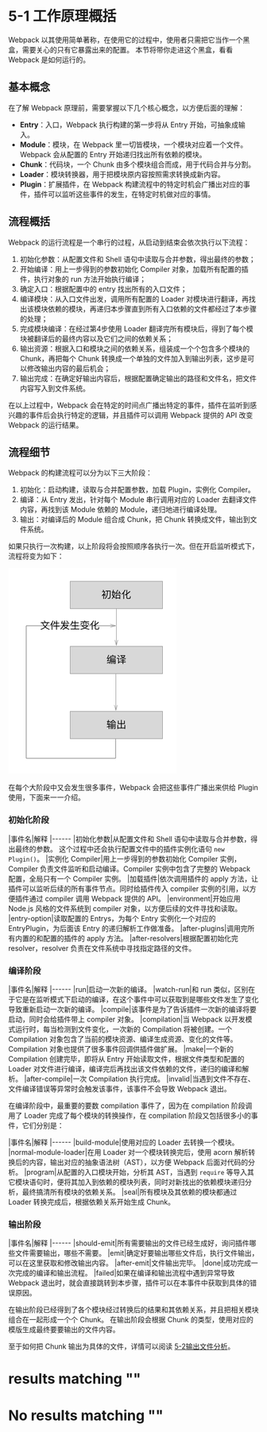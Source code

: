 
# 5-1 工作原理概括

Webpack 以其使用简单著称，在使用它的过程中，使用者只需把它当作一个黑盒，需要关心的只有它暴露出来的配置。
本节将带你走进这个黑盒，看看 Webpack 是如何运行的。

## 基本概念

在了解 Webpack 原理前，需要掌握以下几个核心概念，以方便后面的理解：

- **Entry**：入口，Webpack 执行构建的第一步将从 Entry 开始，可抽象成输入。
- **Module**：模块，在 Webpack 里一切皆模块，一个模块对应着一个文件。Webpack 会从配置的 Entry 开始递归找出所有依赖的模块。
- **Chunk**：代码块，一个 Chunk 由多个模块组合而成，用于代码合并与分割。
- **Loader**：模块转换器，用于把模块原内容按照需求转换成新内容。
- **Plugin**：扩展插件，在 Webpack 构建流程中的特定时机会广播出对应的事件，插件可以监听这些事件的发生，在特定时机做对应的事情。

## 流程概括

Webpack 的运行流程是一个串行的过程，从启动到结束会依次执行以下流程：

1. 初始化参数：从配置文件和 Shell 语句中读取与合并参数，得出最终的参数；
1. 开始编译：用上一步得到的参数初始化 Compiler 对象，加载所有配置的插件，执行对象的 run 方法开始执行编译；
1. 确定入口：根据配置中的 entry 找出所有的入口文件；
1. 编译模块：从入口文件出发，调用所有配置的 Loader 对模块进行翻译，再找出该模块依赖的模块，再递归本步骤直到所有入口依赖的文件都经过了本步骤的处理；
1. 完成模块编译：在经过第4步使用 Loader 翻译完所有模块后，得到了每个模块被翻译后的最终内容以及它们之间的依赖关系；
1. 输出资源：根据入口和模块之间的依赖关系，组装成一个个包含多个模块的 Chunk，再把每个 Chunk 转换成一个单独的文件加入到输出列表，这步是可以修改输出内容的最后机会；
1. 输出完成：在确定好输出内容后，根据配置确定输出的路径和文件名，把文件内容写入到文件系统。

在以上过程中，Webpack 会在特定的时间点广播出特定的事件，插件在监听到感兴趣的事件后会执行特定的逻辑，并且插件可以调用 Webpack 提供的 API 改变 Webpack 的运行结果。

## 流程细节

Webpack 的构建流程可以分为以下三大阶段：

1. 初始化：启动构建，读取与合并配置参数，加载 Plugin，实例化 Compiler。
1. 编译：从 Entry 发出，针对每个 Module 串行调用对应的 Loader 去翻译文件内容，再找到该 Module 依赖的 Module，递归地进行编译处理。
1. 输出：对编译后的 Module 组合成 Chunk，把 Chunk 转换成文件，输出到文件系统。

如果只执行一次构建，以上阶段将会按照顺序各执行一次。但在开启监听模式下，流程将变为如下：

<img alt="图5-1-1 监听模式的构建流程" src="img/5-1监听模式的构建流程.png"/>

在每个大阶段中又会发生很多事件，Webpack 会把这些事件广播出来供给 Plugin 使用，下面来一一介绍。

### 初始化阶段

|事件名|解释
|------
|初始化参数|从配置文件和 Shell 语句中读取与合并参数，得出最终的参数。 这个过程中还会执行配置文件中的插件实例化语句 `new Plugin()`。
|实例化 Compiler|用上一步得到的参数初始化 Compiler 实例，Compiler 负责文件监听和启动编译。Compiler 实例中包含了完整的 Webpack 配置，全局只有一个 Compiler 实例。
|加载插件|依次调用插件的 apply 方法，让插件可以监听后续的所有事件节点。同时给插件传入 compiler 实例的引用，以方便插件通过 compiler 调用 Webpack 提供的 API。
|environment|开始应用 Node.js 风格的文件系统到 compiler 对象，以方便后续的文件寻找和读取。
|entry-option|读取配置的 Entrys，为每个 Entry 实例化一个对应的 EntryPlugin，为后面该 Entry 的递归解析工作做准备。
|after-plugins|调用完所有内置的和配置的插件的 apply 方法。
|after-resolvers|根据配置初始化完 resolver，resolver 负责在文件系统中寻找指定路径的文件。

### 编译阶段

|事件名|解释
|------
|run|启动一次新的编译。
|watch-run|和 run 类似，区别在于它是在监听模式下启动的编译，在这个事件中可以获取到是哪些文件发生了变化导致重新启动一次新的编译。
|compile|该事件是为了告诉插件一次新的编译将要启动，同时会给插件带上 compiler 对象。
|compilation|当 Webpack 以开发模式运行时，每当检测到文件变化，一次新的 Compilation 将被创建。一个 Compilation 对象包含了当前的模块资源、编译生成资源、变化的文件等。Compilation 对象也提供了很多事件回调供插件做扩展。
|make|一个新的 Compilation 创建完毕，即将从 Entry 开始读取文件，根据文件类型和配置的 Loader 对文件进行编译，编译完后再找出该文件依赖的文件，递归的编译和解析。
|after-compile|一次 Compilation 执行完成。
|invalid|当遇到文件不存在、文件编译错误等异常时会触发该事件，该事件不会导致 Webpack 退出。

在编译阶段中，最重要的要数 compilation 事件了，因为在 compilation 阶段调用了 Loader 完成了每个模块的转换操作，在 compilation 阶段又包括很多小的事件，它们分别是：

|事件名|解释
|------
|build-module|使用对应的 Loader 去转换一个模块。
|normal-module-loader|在用 Loader 对一个模块转换完后，使用 acorn 解析转换后的内容，输出对应的抽象语法树（AST），以方便 Webpack 后面对代码的分析。
|program|从配置的入口模块开始，分析其 AST，当遇到 `require` 等导入其它模块语句时，便将其加入到依赖的模块列表，同时对新找出的依赖模块递归分析，最终搞清所有模块的依赖关系。
|seal|所有模块及其依赖的模块都通过 Loader 转换完成后，根据依赖关系开始生成 Chunk。

### 输出阶段

|事件名|解释
|------
|should-emit|所有需要输出的文件已经生成好，询问插件哪些文件需要输出，哪些不需要。
|emit|确定好要输出哪些文件后，执行文件输出，可以在这里获取和修改输出内容。
|after-emit|文件输出完毕。
|done|成功完成一次完成的编译和输出流程。
|failed|如果在编译和输出流程中遇到异常导致 Webpack 退出时，就会直接跳转到本步骤，插件可以在本事件中获取到具体的错误原因。

在输出阶段已经得到了各个模块经过转换后的结果和其依赖关系，并且把相关模块组合在一起形成一个个 Chunk。
在输出阶段会根据 Chunk 的类型，使用对应的模版生成最终要要输出的文件内容。

至于如何把 Chunk 输出为具体的文件，详情可以阅读 [5-2输出文件分析](5-2输出文件分析.html)。

#  results matching ""

# No results matching ""

